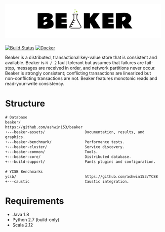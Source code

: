 ![Logo](https://github.com/ashwin153/beaker/blob/master/beaker-assets/images/banner.png)
---
[![Build Status](https://travis-ci.org/ashwin153/beaker.svg?branch=master)][1]
[![Docker](https://img.shields.io/docker/build/ashwin153/beaker.svg)][2]

Beaker is a distributed, transactional key-value store that is consistent and available. Beaker is
```N / 2``` fault tolerant but assumes that failures are fail-stop, messages are received in order,
and network partitions never occur. Beaker is strongly consistent; conflicting transactions are
linearized but non-conflicting transactions are not. Beaker features monotonic reads and 
read-your-write consistency.

# Structure
```
# Database
beaker/                             https://github.com/ashwin153/beaker
+---beaker-assets/                  Documentation, results, and graphics.
+---beaker-benchmark/               Performance tests.
+---beaker-cluster/                 Service discovery.
+---beaker-common/                  Tools.
+---beaker-core/                    Distributed database.
+---build-support/                  Pants plugins and configuration.

# YCSB Benchmarks
ycsb/                               https://github.com/ashwin153/YCSB
+---caustic                         Caustic integration.
```

# Requirements
- Java 1.8 
- Python 2.7 (build-only) 
- Scala 2.12 

[1]: https://travis-ci.org/ashwin153/beaker
[2]: https://hub.docker.com/r/ashwin153/beaker/
